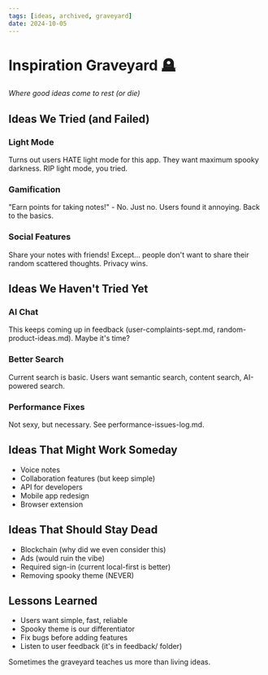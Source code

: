 ```yaml
---
tags: [ideas, archived, graveyard]
date: 2024-10-05
---
```


# Inspiration Graveyard 🪦

*Where good ideas come to rest (or die)*

## Ideas We Tried (and Failed)
### Light Mode
Turns out users HATE light mode for this app. They want maximum spooky darkness. RIP light mode, you tried.

### Gamification
"Earn points for taking notes!" - No. Just no. Users found it annoying. Back to the basics.

### Social Features
Share your notes with friends! Except... people don't want to share their random scattered thoughts. Privacy wins.

## Ideas We Haven't Tried Yet
### AI Chat
This keeps coming up in feedback (user-complaints-sept.md, random-product-ideas.md). Maybe it's time?

### Better Search
Current search is basic. Users want semantic search, content search, AI-powered search.

### Performance Fixes
Not sexy, but necessary. See performance-issues-log.md.

## Ideas That Might Work Someday
- Voice notes
- Collaboration features (but keep simple)
- API for developers
- Mobile app redesign
- Browser extension

## Ideas That Should Stay Dead
- Blockchain (why did we even consider this)
- Ads (would ruin the vibe)
- Required sign-in (current local-first is better)
- Removing spooky theme (NEVER)

## Lessons Learned
- Users want simple, fast, reliable
- Spooky theme is our differentiator
- Fix bugs before adding features
- Listen to user feedback (it's in feedback/ folder)

Sometimes the graveyard teaches us more than living ideas.
